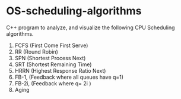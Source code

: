 # OS-scheduling-algorithms
C++ program to analyze, and visualize the following CPU Scheduling 
algorithms.
1. FCFS (First Come First Serve)
2. RR (Round Robin) 
3. SPN (Shortest Process Next)
4. SRT (Shortest Remaining Time)
5. HRRN (Highest Response Ratio Next)
6. FB-1, (Feedback where all queues have q=1)
7. FB-2i, (Feedback where q= 2i
)
8. Aging
